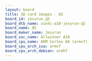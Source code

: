 ```yaml
---
layout: board
title: SD card images - Q5
board_id: jesurun_q5
board_dtb_name: sun4i-a10-jesurun-q5
board_name: Q5
board_maker_name: Jesurun
board_soc_name: Allwinner A10
board_cpu_name: ARM Cortex A8 (armv7)
board_cpu_arch_isa: armv7
board_cpu_arch_debian: armhf
---
```

